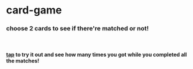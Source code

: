 # card-game

<h3>choose 2 cards to see if there're matched or not!</h2>
<br>
<h4><a href="https://pj-huang-2.github.io/card-game/">tap</a> to try it out and see how many times you got while you completed all the matches!</h4>
